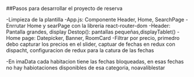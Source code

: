 ##Pasos para desarrollar el proyecto de reserva 

-Limpieza de la plantilla
-App.js: Componente Header, Home, SearchPage
-Enrrutar Home y searPage con la libreria react-router-dom
-Header: Pantalla grandes, display Destop(): pantallas pequeñas,displayTablet()
-Home page: Datepicker, Banner, RoomCard
-Filtrar por precio, primedro debo capturar los precios en el slider,
captuar de fechas en redux con dispacht, configuracion de redux para la catura de las fechas

-En imaData cada habitacion tiene las fechas bloqueadas, en esas fechas no hay habiotaciones disponibles de esa categoria, noavaliblestar
